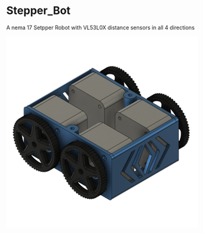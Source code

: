 # Stepper_Bot
A nema 17 Setpper Robot with VL53L0X distance sensors in all 4 directions

<p align="center">
<img src="https://github.com/palsayantan/Stepper_Bot/blob/main/3D/Stepper%20Bot.png" width="720px" />
</p>
